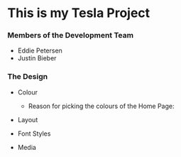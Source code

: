 # This is my Tesla Project

### Members of the Development Team
- Eddie Petersen
- Justin Bieber

### The Design
* Colour
  * Reason for picking the colours of the Home Page:
    
* Layout
* Font Styles
* Media

